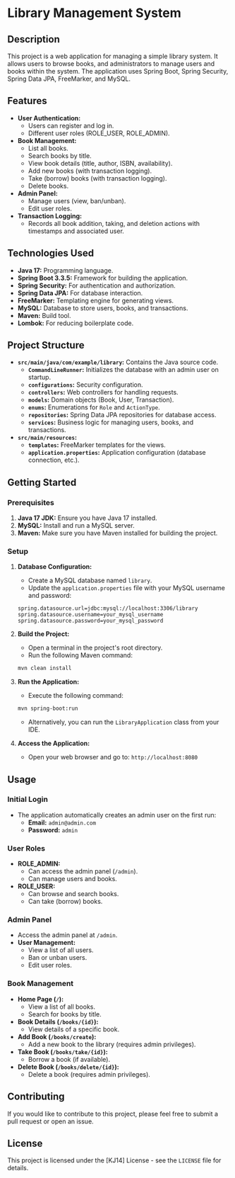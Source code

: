 # Library Management System

## Description

This project is a web application for managing a simple library system. It allows users to browse books, and administrators to manage users and books within the system. The application uses Spring Boot, Spring Security, Spring Data JPA, FreeMarker, and MySQL.

## Features

-   **User Authentication:**
    -   Users can register and log in.
    -   Different user roles (ROLE\_USER, ROLE\_ADMIN).
-   **Book Management:**
    -   List all books.
    -   Search books by title.
    -   View book details (title, author, ISBN, availability).
    -   Add new books (with transaction logging).
    -   Take (borrow) books (with transaction logging).
    -   Delete books.
-   **Admin Panel:**
    -   Manage users (view, ban/unban).
    -   Edit user roles.
-   **Transaction Logging:**
    -   Records all book addition, taking, and deletion actions with timestamps and associated user.

## Technologies Used

-   **Java 17:** Programming language.
-   **Spring Boot 3.3.5:** Framework for building the application.
-   **Spring Security:** For authentication and authorization.
-   **Spring Data JPA:** For database interaction.
-   **FreeMarker:** Templating engine for generating views.
-   **MySQL:** Database to store users, books, and transactions.
-   **Maven:** Build tool.
-   **Lombok:** For reducing boilerplate code.

## Project Structure

-   **`src/main/java/com/example/library`:** Contains the Java source code.
    -   **`CommandLineRunner`:** Initializes the database with an admin user on startup.
    -   **`configurations`:** Security configuration.
    -   **`controllers`:** Web controllers for handling requests.
    -   **`models`:** Domain objects (Book, User, Transaction).
    -   **`enums`:** Enumerations for `Role` and `ActionType`.
    -   **`repositories`:** Spring Data JPA repositories for database access.
    -   **`services`:** Business logic for managing users, books, and transactions.
-   **`src/main/resources`:**
    -   **`templates`:** FreeMarker templates for the views.
    -   **`application.properties`:** Application configuration (database connection, etc.).

## Getting Started

### Prerequisites

1. **Java 17 JDK:** Ensure you have Java 17 installed.
2. **MySQL:** Install and run a MySQL server.
3. **Maven:** Make sure you have Maven installed for building the project.

### Setup

1. **Database Configuration:**
    -   Create a MySQL database named `library`.
    -   Update the `application.properties` file with your MySQL username and password:

    ```properties
    spring.datasource.url=jdbc:mysql://localhost:3306/library
    spring.datasource.username=your_mysql_username
    spring.datasource.password=your_mysql_password
    ```

2. **Build the Project:**
    -   Open a terminal in the project's root directory.
    -   Run the following Maven command:

    ```bash
    mvn clean install
    ```

3. **Run the Application:**
    -   Execute the following command:

    ```bash
    mvn spring-boot:run
    ```

    -   Alternatively, you can run the `LibraryApplication` class from your IDE.

4. **Access the Application:**
    -   Open your web browser and go to: `http://localhost:8080`

## Usage

### Initial Login

-   The application automatically creates an admin user on the first run:
    -   **Email:** `admin@admin.com`
    -   **Password:** `admin`

### User Roles

-   **ROLE\_ADMIN:**
    -   Can access the admin panel (`/admin`).
    -   Can manage users and books.
-   **ROLE\_USER:**
    -   Can browse and search books.
    -   Can take (borrow) books.

### Admin Panel

-   Access the admin panel at `/admin`.
-   **User Management:**
    -   View a list of all users.
    -   Ban or unban users.
    -   Edit user roles.

### Book Management

-   **Home Page (`/`):**
    -   View a list of all books.
    -   Search for books by title.
-   **Book Details (`/books/{id}`):**
    -   View details of a specific book.
-   **Add Book (`/books/create`):**
    -   Add a new book to the library (requires admin privileges).
-   **Take Book (`/books/take/{id}`):**
    -   Borrow a book (if available).
-   **Delete Book (`/books/delete/{id}`):**
    -   Delete a book (requires admin privileges).

## Contributing

If you would like to contribute to this project, please feel free to submit a pull request or open an issue.

## License

This project is licensed under the [KJ14] License - see the `LICENSE` file for details.
